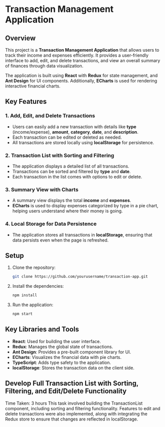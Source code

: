 # Transaction Management Application

## Overview

This project is a **Transaction Management Application** that allows users to track their income and expenses efficiently. It provides a user-friendly interface to add, edit, and delete transactions, and view an overall summary of finances through data visualization.

The application is built using **React** with **Redux** for state management, and **Ant Design** for UI components. Additionally, **ECharts** is used for rendering interactive financial charts.

## Key Features

### 1. Add, Edit, and Delete Transactions
- Users can easily add a new transaction with details like **type** (income/expense), **amount**, **category**, **date**, and **description**.
- Each transaction can be edited or deleted as needed.
- All transactions are stored locally using **localStorage** for persistence.

### 2. Transaction List with Sorting and Filtering
- The application displays a detailed list of all transactions.
- Transactions can be sorted and filtered by **type** and **date**.
- Each transaction in the list comes with options to edit or delete.

### 3. Summary View with Charts
- A summary view displays the total **income** and **expenses**.
- **ECharts** is used to display expenses categorized by type in a pie chart, helping users understand where their money is going.

### 4. Local Storage for Data Persistence
- The application stores all transactions in **localStorage**, ensuring that data persists even when the page is refreshed.

## Setup

1. Clone the repository:
   ```bash
   git clone https://github.com/yourusername/transaction-app.git
   ```

2. Install the dependencies:
   ```bash
   npm install
   ```

3. Run the application:
   ```bash
   npm start
   ```

## Key Libraries and Tools
- **React**: Used for building the user interface.
- **Redux**: Manages the global state of transactions.
- **Ant Design**: Provides a pre-built component library for UI.
- **ECharts**: Visualizes the financial data with pie charts.
- **TypeScript**: Adds type safety to the application.
- **localStorage**: Stores the transaction data on the client side.

## Develop Full Transaction List with Sorting, Filtering, and Edit/Delete Functionality

Time Taken: 3 hours
This task involved building the TransactionList component, including sorting and filtering functionality. Features to edit and delete transactions were also implemented, along with integrating the Redux store to ensure that changes are reflected in localStorage.